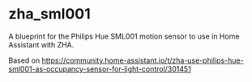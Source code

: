 # zha_sml001
A blueprint for the Philips Hue SML001 motion sensor to use in Home Assistant with ZHA.

Based on https://community.home-assistant.io/t/zha-use-philips-hue-sml001-as-occupancy-sensor-for-light-control/301451
